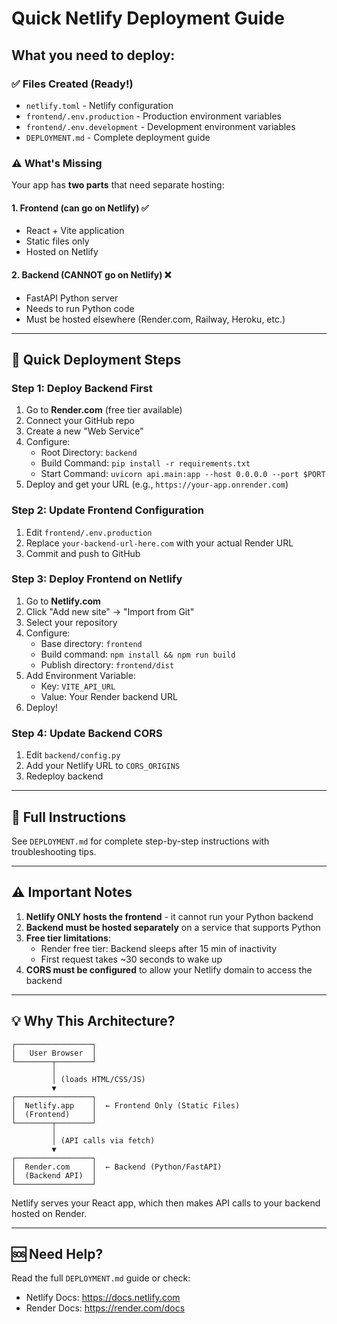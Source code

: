 # Quick Netlify Deployment Guide

## What you need to deploy:

### ✅ Files Created (Ready!)
- `netlify.toml` - Netlify configuration
- `frontend/.env.production` - Production environment variables
- `frontend/.env.development` - Development environment variables
- `DEPLOYMENT.md` - Complete deployment guide

### ⚠️ What's Missing

Your app has **two parts** that need separate hosting:

#### 1. **Frontend** (can go on Netlify) ✅
- React + Vite application
- Static files only
- Hosted on Netlify

#### 2. **Backend** (CANNOT go on Netlify) ❌
- FastAPI Python server
- Needs to run Python code
- Must be hosted elsewhere (Render.com, Railway, Heroku, etc.)

---

## 🚀 Quick Deployment Steps

### Step 1: Deploy Backend First
1. Go to **Render.com** (free tier available)
2. Connect your GitHub repo
3. Create a new "Web Service"
4. Configure:
   - Root Directory: `backend`
   - Build Command: `pip install -r requirements.txt`
   - Start Command: `uvicorn api.main:app --host 0.0.0.0 --port $PORT`
5. Deploy and get your URL (e.g., `https://your-app.onrender.com`)

### Step 2: Update Frontend Configuration
1. Edit `frontend/.env.production`
2. Replace `your-backend-url-here.com` with your actual Render URL
3. Commit and push to GitHub

### Step 3: Deploy Frontend on Netlify
1. Go to **Netlify.com**
2. Click "Add new site" → "Import from Git"
3. Select your repository
4. Configure:
   - Base directory: `frontend`
   - Build command: `npm install && npm run build`
   - Publish directory: `frontend/dist`
5. Add Environment Variable:
   - Key: `VITE_API_URL`
   - Value: Your Render backend URL
6. Deploy!

### Step 4: Update Backend CORS
1. Edit `backend/config.py`
2. Add your Netlify URL to `CORS_ORIGINS`
3. Redeploy backend

---

## 📖 Full Instructions

See `DEPLOYMENT.md` for complete step-by-step instructions with troubleshooting tips.

---

## ⚠️ Important Notes

1. **Netlify ONLY hosts the frontend** - it cannot run your Python backend
2. **Backend must be hosted separately** on a service that supports Python
3. **Free tier limitations**:
   - Render free tier: Backend sleeps after 15 min of inactivity
   - First request takes ~30 seconds to wake up
4. **CORS must be configured** to allow your Netlify domain to access the backend

---

## 💡 Why This Architecture?

```
┌─────────────────┐
│   User Browser  │
└────────┬────────┘
         │
         │ (loads HTML/CSS/JS)
         ▼
┌─────────────────┐
│  Netlify.app    │  ← Frontend Only (Static Files)
│  (Frontend)     │
└────────┬────────┘
         │
         │ (API calls via fetch)
         ▼
┌─────────────────┐
│  Render.com     │  ← Backend (Python/FastAPI)
│  (Backend API)  │
└─────────────────┘
```

Netlify serves your React app, which then makes API calls to your backend hosted on Render.

---

## 🆘 Need Help?

Read the full `DEPLOYMENT.md` guide or check:
- Netlify Docs: https://docs.netlify.com
- Render Docs: https://render.com/docs
